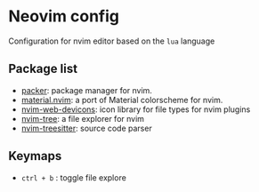 # Neovim config

Configuration for nvim editor based on the `lua` language

## Package list

- [packer](https://github.com/wbthomason/packer.nvim): package manager for nvim.
- [material.nvim](https://github.com/marko-cerovac/material.nvim): a port of Material colorscheme for nvim.
- [nvim-web-devicons](https://github.com/nvim-tree/nvim-web-devicons): icon library for file types for nvim plugins
- [nvim-tree](https://github.com/nvim-tree/nvim-tree.lua): a file explorer for nvim
- [nvim-treesitter](https://github.com/nvim-treesitter/nvim-treesitter): source code parser

## Keymaps

- `ctrl + b` : toggle file explore